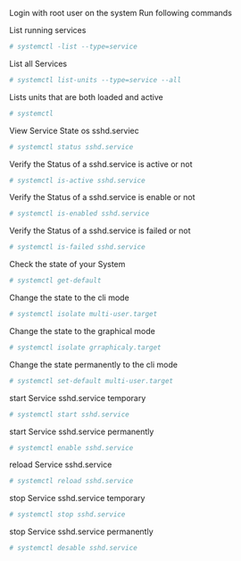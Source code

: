 Login with root user on the system
Run following commands

List running services
```bash
# systemctl -list --type=service
```
List all Services 
``` bash
# systemctl list-units --type=service --all
```
Lists units that are both loaded and active
```bash
# systemctl
```
View Service State os sshd.serviec
```bash
# systemctl status sshd.service
```
Verify the Status of a sshd.service is active or not 
```bash
# systemctl is-active sshd.service
```
Verify the Status of a sshd.service is enable or not
```bash
# systemctl is-enabled sshd.service
```
Verify the Status of a sshd.service is failed or not
```bash
# systemctl is-failed sshd.service
```
Check the state of your System 
```bash
# systemctl get-default
```
Change the state to the cli mode
```bash
# systemctl isolate multi-user.target
```
Change the state to the graphical mode
```bash
# systemctl isolate grraphicaly.target
```
Change the state permanently to the cli mode
```bash
# systemctl set-default multi-user.target
```
start Service sshd.service temporary
```bash
# systemctl start sshd.service
```
start Service sshd.service permanently
```bash
# systemctl enable sshd.service
```
reload Service sshd.service
```bash
# systemctl reload sshd.service
```
stop Service sshd.service temporary
```bash
# systemctl stop sshd.service
```
stop Service sshd.service permanently
```bash
# systemctl desable sshd.service
```
